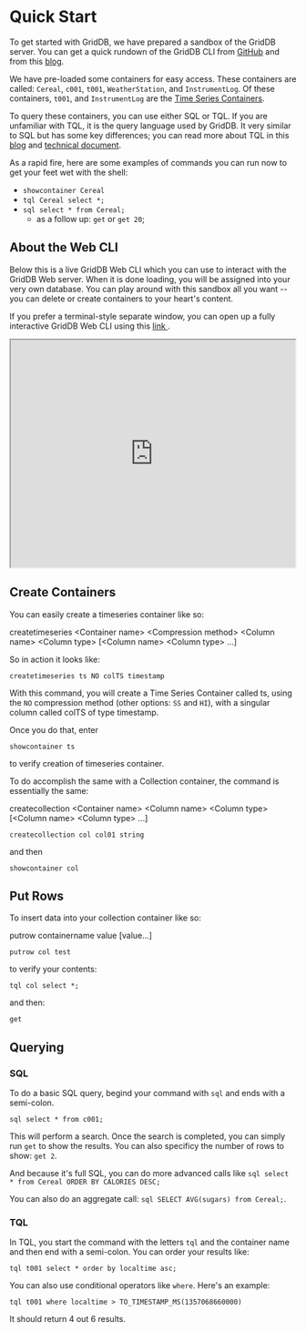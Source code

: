# Quick Start

To get started with GridDB, we have prepared a sandbox of the GridDB server. You can get a quick rundown of the GridDB CLI from [GitHub](https://github.com/griddb/cli/blob/main/Specification_en.md) and from this [blog](https://griddb.net/en/blog/griddb-community-edition-v4-6-new-features/). 

We have pre-loaded some containers for easy access. These containers are called: `Cereal`, `c001`, `t001`, `WeatherStation`, and `InstrumentLog`. Of these containers, `t001`, and `InstrumentLog` are the [Time Series Containers](/architecture/data-model/#type).

To query these containers, you can use either SQL or TQL. If you are unfamiliar with TQL, it is the query language used by GridDB. It very similar to SQL but has some key differences; you can read more about TQL in this [blog](https://griddb.net/en/blog/griddb-query-language/) and [technical document](/tqlreference/tql-syntax-and-calculation-functions/). 

As a rapid fire, here are some examples of commands you can run now to get your feet wet with the shell:

- `showcontainer Cereal`
- `tql Cereal select *;`
- `sql select * from Cereal;`
    - as a follow up: `get` or `get 20`;

## About the Web CLI

Below this is a live GridDB Web CLI which you can use to interact with the GridDB Web server. When it is done loading, you will be assigned into your very own database. You can play around with this sandbox all you want -- you can delete or create containers to your heart's content. 

If you prefer a terminal-style separate window, you can open up a fully interactive GridDB Web CLI using this <a 
onclick="window.open(this.href, 'mywin',
'left=20,top=20,width=500,height=500,toolbar=1,resizable=0'); return false;" 
href="https://demo.griddb.net">link </a>.

<div style="display:flex; justify-content:space-around;">
<iframe id="inlineFrameExample"
    title="Inline Frame Example"
    width="600"
    height="400"
    src="https://demo.griddb.net">
</iframe>
</div>


## Create Containers

You can easily create a timeseries container like so: 

createtimeseries &lt;Container name&gt; &lt;Compression method&gt; &lt;Column name&gt; &lt;Column type&gt; [&lt;Column name&gt; &lt;Column type&gt; ...]

So in action it looks like:

`createtimeseries ts NO colTS timestamp`

With this command, you will create a Time Series Container called ts, using the `NO` compression method (other options: `SS` and `HI`), with a singular column called colTS of type timestamp. 

Once you do that, enter

`showcontainer ts` 

to verify creation of timeseries container.

To do accomplish the same with a Collection container, the command is essentially the same: 

createcollection &lt;Container name&gt; &lt;Column name&gt; &lt;Column type&gt; [&lt;Column name&gt; &lt;Column type&gt; ...]

`createcollection col col01 string`

and then

`showcontainer col`

## Put Rows

To insert data into your collection container like so: 

putrow containername value [value...]

`putrow col test`

to verify your contents: 

`tql col select *;`

and then: 

`get`

## Querying

### SQL

To do a basic SQL query, begind your command with `sql` and ends with a semi-colon.

`sql select * from c001;`

This will perform a search. Once the search is completed, you can simply run `get` to show the results. You can also specificy the number of rows to show: `get 2`.

And because it's full SQL, you can do more advanced calls like `sql select * from Cereal ORDER BY CALORIES DESC;`

You can also do an aggregate call: `sql SELECT AVG(sugars) from Cereal;`. 

### TQL

In TQL, you start the command with the letters `tql` and the container name and then end with a semi-colon. You can order your results like:

`tql t001 select * order by localtime asc;`

You can also use conditional operators like `where`. Here's an example: 

`tql t001 where localtime > TO_TIMESTAMP_MS(1357068660000)`

It should return 4 out 6 results.

